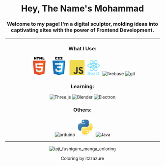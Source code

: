 <h1 align="center">Hey, The Name's Mohammad</h1>
<h3 align="center">Welcome to my page! I'm a digital sculptor, molding ideas into captivating sites with the power of Frontend Development.</h3>

<hr>

<!-- Languages -->
<h3 align="center">What I Use:</h3>
<p align="center">
        <img src="https://raw.githubusercontent.com/devicons/devicon/master/icons/html5/html5-original-wordmark.svg" title="HTML5" alt="html5" width="60" height="60"/>
        <img src="https://raw.githubusercontent.com/devicons/devicon/master/icons/css3/css3-original-wordmark.svg" title="CSS3" alt="css3" width="60" height="60"/>
        <img src="https://raw.githubusercontent.com/devicons/devicon/master/icons/javascript/javascript-original.svg" title="Javascript" alt="javascript" width="50" height="50"/>
        <img src="https://raw.githubusercontent.com/devicons/devicon/master/icons/react/react-original-wordmark.svg" title="React" alt="react" width="50" height="50"/>
        <img src="https://www.vectorlogo.zone/logos/firebase/firebase-icon.svg" title="Firebase" alt="firebase" width="50" height="50"/>
        <img src="https://www.vectorlogo.zone/logos/git-scm/git-scm-icon.svg" title="Git" alt="git" width="50" height="50"/>
</p>

<h3 align="center">Learning:</h3>
<p align="center">
        <img src="https://vvcestudio.com.br/assetsv5/img/codigo/logothreejs.png" title="Three.js" alt="Three.js" width="60" height="60"/>
        <img src="https://download.blender.org/branding/community/blender_community_badge_white.svg" title="Blender" alt="Blender" width="60" height="60"/>
        <img src="https://miro.medium.com/v2/resize:fit:1200/1*O6KluMvEBZ1cBL3EPo4tig.png" title="Electron" alt="Electron" width="60" height="60"/>
</p>


<!-- Other Languages and Tools -->
<h3 align="center">Others:</h3>
<p align="center">
        <img src="https://cdn.worldvectorlogo.com/logos/arduino-1.svg" title="Arduino" alt="arduino" width="60" height="60"/>
        <img src="https://raw.githubusercontent.com/devicons/devicon/master/icons/python/python-original.svg" title="Python" alt="python" width="60" height="60"/>
        <img src="https://cdn.jsdelivr.net/gh/devicons/devicon@latest/icons/java/java-original-wordmark.svg"  title="Java" alt="Java" width="60" height="60"/>
</p>

<hr>

<div align="center">
      <img src="https://github.com/MhmdLSiblini/MhmdLSiblini/assets/101715853/53b91082-ec88-4e19-9e1f-06cafaf6b706" title="Focused - Coloring by itzzazure" alt="toji_fushiguro_manga_coloring" />
      <p>Coloring by itzzazure</p>
</div>

<!--
- 🌱 I’m currently learning **Three.js**
want to learn svelte

<h3 align="left">Connect with me:</h3>
<p align="left">
</p>

**MhmdLSiblini/MhmdLSiblini** is a ✨ _special_ ✨ repository because its `README.md` (this file) appears on your GitHub profile.

Here are some ideas to get you started:

- 🔭 I’m currently working on ...
- 🌱 I’m currently learning ...
- 👯 I’m looking to collaborate on ...
- 🤔 I’m looking for help with ...
- 💬 Ask me about ...
- 📫 How to reach me: ...
- 😄 Pronouns: ...
- ⚡ Fun fact: ...
-->
